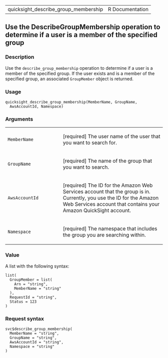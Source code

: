 <table style="width: 100%;">
<tbody>
<tr class="odd">
<td>quicksight_describe_group_membership</td>
<td style="text-align: right;">R Documentation</td>
</tr>
</tbody>
</table>

## Use the DescribeGroupMembership operation to determine if a user is a member of the specified group

### Description

Use the `describe_group_membership` operation to determine if a user is
a member of the specified group. If the user exists and is a member of
the specified group, an associated `GroupMember` object is returned.

### Usage

    quicksight_describe_group_membership(MemberName, GroupName,
      AwsAccountId, Namespace)

### Arguments

<table>
<colgroup>
<col style="width: 35%" />
<col style="width: 65%" />
</colgroup>
<tbody>
<tr class="odd">
<td><code
id="quicksight_describe_group_membership_:_MemberName">MemberName</code></td>
<td><p>[required] The user name of the user that you want to search
for.</p></td>
</tr>
<tr class="even">
<td><code
id="quicksight_describe_group_membership_:_GroupName">GroupName</code></td>
<td><p>[required] The name of the group that you want to
search.</p></td>
</tr>
<tr class="odd">
<td><code
id="quicksight_describe_group_membership_:_AwsAccountId">AwsAccountId</code></td>
<td><p>[required] The ID for the Amazon Web Services account that the
group is in. Currently, you use the ID for the Amazon Web Services
account that contains your Amazon QuickSight account.</p></td>
</tr>
<tr class="even">
<td><code
id="quicksight_describe_group_membership_:_Namespace">Namespace</code></td>
<td><p>[required] The namespace that includes the group you are
searching within.</p></td>
</tr>
</tbody>
</table>

### Value

A list with the following syntax:

    list(
      GroupMember = list(
        Arn = "string",
        MemberName = "string"
      ),
      RequestId = "string",
      Status = 123
    )

### Request syntax

    svc$describe_group_membership(
      MemberName = "string",
      GroupName = "string",
      AwsAccountId = "string",
      Namespace = "string"
    )
